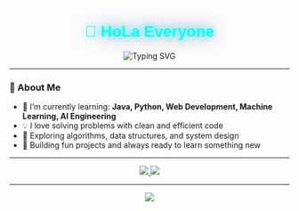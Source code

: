 


<h1 align="center" style="color:#00fff7;text-shadow:0 0 12px #00fff7cc,0 0 32px #1a2980aa;font-family:Orbitron,sans-serif;">
  👋 HoLa Everyone
</h1>

<p align="center">
  <img src="https://readme-typing-svg.demolab.com?font=Orbitron&pause=1000&color=00FFF7&center=true&vCenter=true&width=500&lines=AI+Engineer;Web+Developer;Machine+Learning+Enthusiast;Always+learning+new+things" alt="Typing SVG" />
</p>

---

### 🚀 About Me

- 🔭 I’m currently learning: **Java, Python, Web Development, Machine Learning, AI Engineering**
- 💡 I love solving problems with clean and efficient code
- 🧩 Exploring algorithms, data structures, and system design
- 🌱 Building fun projects and always ready to learn something new

---

<p align="center">
  <a href="https://www.facebook.com/vaan.bui.5" target="_blank">
    <img src="https://img.shields.io/badge/Facebook-00fff7?style=for-the-badge&logo=facebook&logoColor=23243a" />
  </a>
  <a href="https://www.instagram.com/vaanbui27_05/" target="_blank">
    <img src="https://img.shields.io/badge/Instagram-00fff7?style=for-the-badge&logo=instagram&logoColor=23243a" />
  </a>
</p>

---

<p align="center">
  <img src="https://capsule-render.vercel.app/api?type=waving&color=00fff7&height=120&section=footer"/>
</p>
